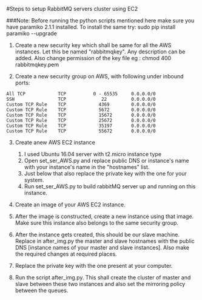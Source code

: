 #Steps to setup RabbitMQ servers cluster using EC2

###Note:  Before running the python scripts mentioned here make sure you have paramiko 2.1.1 installed. To install the same try:  sudo pip install paramiko --upgrade

1. Create a new security key which shall be same for all the AWS instances. Let this be named "rabbitmqkey". Any description can be added.
Also change permission of the key file eg : chmod 400 rabbitmqkey.pem

2. Create a new security group on AWS, with following under inbound ports:
```
All TCP            TCP          0 - 65535     0.0.0.0/0
SSH                TCP             22         0.0.0.0/0
Custom TCP Rule    TCP            4369        0.0.0.0/0
Custom TCP Rule    TCP            5672        0.0.0.0/0
Custom TCP Rule    TCP            15672       0.0.0.0/0
Custom TCP Rule    TCP            25672       0.0.0.0/0
Custom TCP Rule    TCP            35197       0.0.0.0/0
Custom TCP Rule    TCP            55672       0.0.0.0/0
```

3. Create anew AWS EC2 instance
	1. I used Ubuntu 16.04 server with t2.micro instance type
	2. Open set_ser_AWS.py and replace public DNS or instance's name with your instance's 	name in the "hostnames" list.
	2. Just below that also replace the private key with the one for your system.
	3. Run set_ser_AWS.py  to build rabbitMQ server up and running on this instance.

4. Create an image of your AWS EC2 instance.

5. After the image is constructed, create a new instance using that image. Make sure this instance also belongs to the same security group.

6. After the instance gets created, this should be our slave machine. Replace in after_img.py the master and slave hostnames with the public DNS [instance names of your master and slave instances]. Also make the required changes at required places. 

7. Replace the private key with the one present at your computer.

8. Run the script after_img.py. This shall create the cluster of master and slave between these two instances and also set the mirroring policy between the queues.
